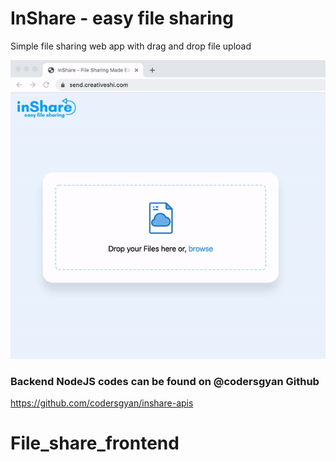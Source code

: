# InShare - easy file sharing
Simple file sharing web app with drag and drop file upload

![demo gif](https://github.com/ShivamJoker/GIF-Demos/raw/master/inshare%20demo.gif)

### Backend NodeJS codes can be found on @codersgyan Github
https://github.com/codersgyan/inshare-apis
# File_share_frontend
